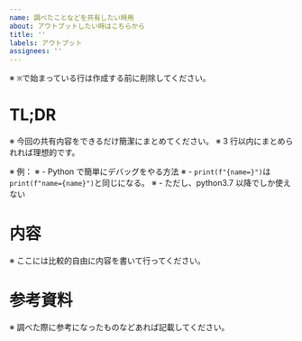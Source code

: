 ```yaml
---
name: 調べたことなどを共有したい時用
about: アウトプットしたい時はこちらから
title: ''
labels: アウトプット
assignees: ''
---
```


※ `※`で始まっている行は作成する前に削除してください。

# TL;DR

※ 今回の共有内容をできるだけ簡潔にまとめてください。
※ 3 行以内にまとめられれば理想的です。

※ 例：
※ - Python で簡単にデバッグをやる方法
※ - `print(f"{name=}")`は`print(f"name={name}")`と同じになる。
※ - ただし、python3.7 以降でしか使えない

# 内容

※ ここには比較的自由に内容を書いて行ってください。

# 参考資料

※ 調べた際に参考になったものなどあれば記載してください。
